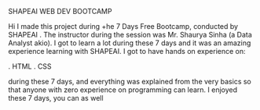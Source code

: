 SHAPEAI WEB DEV BOOTCAMP
 
 Hi I made this project during +he 7 Days Free Bootcamp, conducted by SHAPEAI . The instructor during the session was Mr. Shaurya Sinha (a
 Data Analyst akio). I got to learn a lot during these 7 days and it was an amazing experience learning with SHAPEAI.
 I got to have hands on experience on:
 
 . HTML
 . CSS
 
 during these 7 days, and everything was explained from the very basics so that anyone with zero experience on programming can learn. I
 enjoyed these 7 days, you can as well
